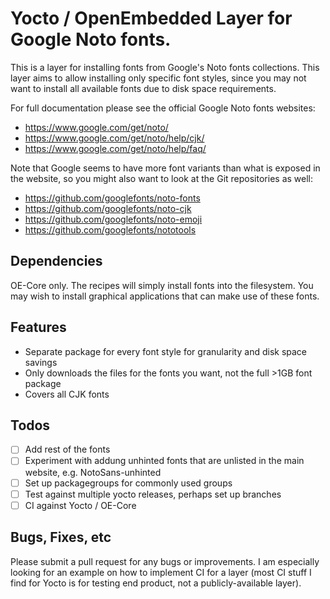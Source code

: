 # Yocto / OpenEmbedded Layer for Google Noto fonts.

This is a layer for installing fonts from Google's Noto fonts collections.
This layer aims to allow installing only specific font styles, since you may not want to install all available fonts due to disk space requirements.

For full documentation please see the official Google Noto fonts websites:
- https://www.google.com/get/noto/
- https://www.google.com/get/noto/help/cjk/
- https://www.google.com/get/noto/help/faq/

Note that Google seems to have more font variants than what is exposed in the website, so you might also want to look at the Git repositories as well:
- https://github.com/googlefonts/noto-fonts
- https://github.com/googlefonts/noto-cjk
- https://github.com/googlefonts/noto-emoji
- https://github.com/googlefonts/nototools

## Dependencies

OE-Core only. The recipes will simply install fonts into the filesystem. You may wish to install graphical applications that can make use of these fonts.

## Features
* Separate package for every font style for granularity and disk space savings
* Only downloads the files for the fonts you want, not the full >1GB font package
* Covers all CJK fonts

## Todos
* [ ] Add rest of the fonts
* [ ] Experiment with addung unhinted fonts that are unlisted in the main website, e.g. NotoSans-unhinted
* [ ] Set up packagegroups for commonly used groups
* [ ] Test against multiple yocto releases, perhaps set up branches
* [ ] CI against Yocto / OE-Core

## Bugs, Fixes, etc

Please submit a pull request for any bugs or improvements.
I am especially looking for an example on how to implement CI for a layer (most CI stuff I find for Yocto is for testing end product, not a publicly-available layer).

